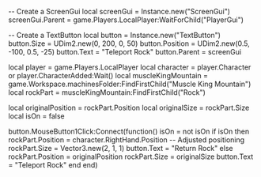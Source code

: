 -- Create a ScreenGui
local screenGui = Instance.new("ScreenGui")
screenGui.Parent = game.Players.LocalPlayer:WaitForChild("PlayerGui")

-- Create a TextButton
local button = Instance.new("TextButton")
button.Size = UDim2.new(0, 200, 0, 50)
button.Position = UDim2.new(0.5, -100, 0.5, -25)
button.Text = "Teleport Rock"
button.Parent = screenGui

local player = game.Players.LocalPlayer
local character = player.Character or player.CharacterAdded:Wait()
local muscleKingMountain = game.Workspace.machinesFolder:FindFirstChild("Muscle King Mountain")
local rockPart = muscleKingMountain:FindFirstChild("Rock")

local originalPosition = rockPart.Position
local originalSize = rockPart.Size
local isOn = false

button.MouseButton1Click:Connect(function()
    isOn = not isOn
    if isOn then
        rockPart.Position = character.RightHand.Position  -- Adjusted positioning
        rockPart.Size = Vector3.new(2, 1, 1)
        button.Text = "Return Rock"
    else
        rockPart.Position = originalPosition
        rockPart.Size = originalSize
        button.Text = "Teleport Rock"
    end
end)
